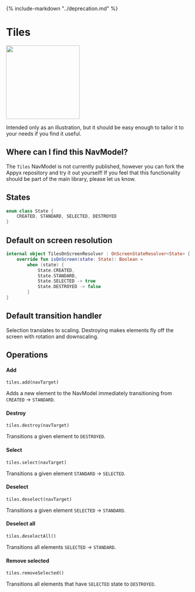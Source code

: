 {% include-markdown "../deprecation.md" %}

# Tiles

<img src="https://i.imgur.com/N8rEPrJ.gif" width="200">

Intended only as an illustration, but it should be easy enough to tailor it to your needs if you
find it useful.

## Where can I find this NavModel?

The `Tiles` NavModel is not currently published, however you can fork the Appyx repository and try
it out yourself!
If you feel that this functionality should be part of the main library, please let us know.

## States

```kotlin
enum class State {
    CREATED, STANDARD, SELECTED, DESTROYED
}
```

## Default on screen resolution

```kotlin
internal object TilesOnScreenResolver : OnScreenStateResolver<State> {
    override fun isOnScreen(state: State): Boolean =
        when (state) {
            State.CREATED,
            State.STANDARD,
            State.SELECTED -> true
            State.DESTROYED -> false
        }
}
```

## Default transition handler

Selection translates to scaling.
Destroying makes elements fly off the screen with rotation and downscaling.

## Operations

#### Add

`tiles.add(navTarget)`

Adds a new element to the NavModel immediately transitioning from `CREATED` -> `STANDARD`.

#### Destroy

`tiles.destroy(navTarget)`

Transitions a given element to `DESTROYED`.

#### Select

`tiles.select(navTarget)`

Transitions a given element `STANDARD` -> `SELECTED`.

#### Deselect

`tiles.deselect(navTarget)`

Transitions a given element `SELECTED` -> `STANDARD`.

#### Deselect all

`tiles.deselectAll()`

Transitions all elements `SELECTED` -> `STANDARD`.

#### Remove selected

`tiles.removeSelected()`

Transitions all elements that have `SELECTED` state to `DESTROYED`.
